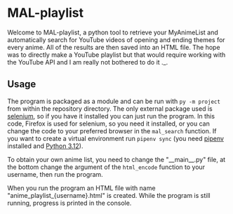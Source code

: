# MAL-playlist
Welcome to MAL-playlist, a python tool to retrieve your MyAnimeList and automatically search for YouTube videos of opening and ending themes for every anime. All of the results are then saved into an HTML file. The hope was to directly make a YouTube playlist but that would require working with the YouTube API and I am really not bothered to do it ._.

## Usage
The program is packaged as a module and can be run with `py -m project` from within the repository directory.
The only external package used is [selenium](https://pypi.org/project/selenium/), so if you have it installed you can just run the program.
In this code, Firefox is used for selenium, so you need it installed, or you can change the code to your preferred browser in the `mal_search` function.
If you want to create a virtual environment run `pipenv sync` (you need [pipenv](https://pypi.org/project/pipenv/) installed and [Python 3.12](https://www.python.org/downloads/)).

To obtain your own anime list, you need to change the "\_\_main\_\_.py" file, at the bottom change the argument of the `html_encode` function to your username, then run the program.

When you run the program an HTML file with name "anime_playlist_{username}.html" is created. While the program is still running, progress is printed in the console.